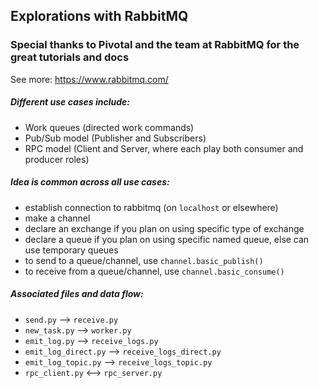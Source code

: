 ## Explorations with RabbitMQ

### Special thanks to Pivotal and the team at RabbitMQ for the great tutorials and docs
See more: https://www.rabbitmq.com/

##### Different use cases include:
* Work queues (directed work commands)
* Pub/Sub model (Publisher and Subscribers)
* RPC model (Client and Server, where each play both consumer and producer roles)

##### Idea is common across all use cases:
* establish connection to rabbitmq (on `localhost` or elsewhere)
* make a channel
* declare an exchange if you plan on using specific type of exchange
* declare a queue if you plan on using specific named queue, else can use temporary queues
* to send to a queue/channel, use `channel.basic_publish()`
* to receive from a queue/channel, use `channel.basic_consume()`

##### Associated files and data flow:
* `send.py` --> `receive.py`
* `new_task.py` --> `worker.py`
* `emit_log.py` --> `receive_logs.py`
* `emit_log_direct.py` --> `receive_logs_direct.py`
* `emit_log_topic.py` --> `receive_logs_topic.py`
* `rpc_client.py` <--> `rpc_server.py`
